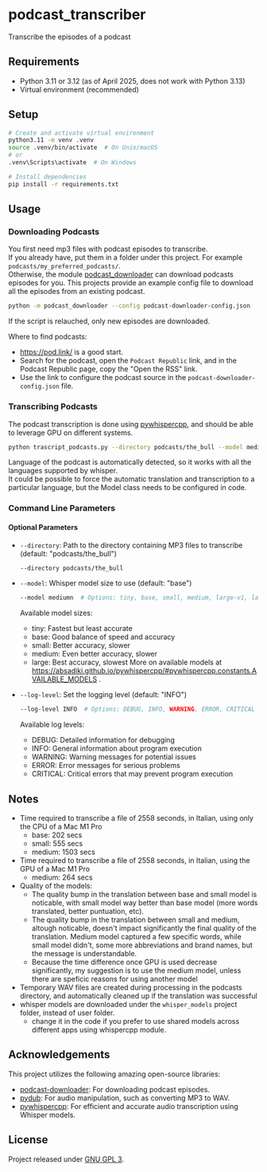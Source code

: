 # podcast_transcriber
Transcribe the episodes of a podcast

## Requirements
- Python 3.11 or 3.12 (as of April 2025, does not work with Python 3.13)
- Virtual environment (recommended)

## Setup
```bash
# Create and activate virtual environment
python3.11 -m venv .venv
source .venv/bin/activate  # On Unix/macOS
# or
.venv\Scripts\activate  # On Windows

# Install dependencies
pip install -r requirements.txt
```


## Usage

### Downloading Podcasts
You first need mp3 files with podcast episodes to transcribe.  
If you already have, put them in a folder under this project. For example `podcasts/my_preferred_podcasts/`.  
Otherwise, the module [podcast_downloader](https://github.com/dplocki/podcast-downloader) can download podcasts episodes for you. This projects provide an example config file to download all the episodes from an existing podcast.
```bash
python -m podcast_downloader --config podcast-downloader-config.json
```
If the script is relauched, only new episodes are downloaded.  

Where to find podcasts:
- https://pod.link/ is a good start.  
- Search for the podcast, open the `Podcast Republic` link, and in the Podcast Republic page, copy the "Open the RSS" link.
- Use the link to configure the podcast source in the `podcast-downloader-config.json` file.



### Transcribing Podcasts

The podcast transcription is done using [pywhispercpp](https://github.com/abdeladim-s/pywhispercpp), and should be able to leverage GPU on different systems.
```bash
python trascript_podcasts.py --directory podcasts/the_bull --model medium --log-level INFO
```

Language of the podcast is automatically detected, so it works with all the languages supported by whisper.  
It could be possible to force the automatic translation and transcription to a particular language, but the Model class needs to be configured in code.



### Command Line Parameters

#### Optional Parameters
- `--directory`: Path to the directory containing MP3 files to transcribe (default: "podcasts/the_bull")
  ```bash
  --directory podcasts/the_bull
  ```

- `--model`: Whisper model size to use (default: "base")
  ```bash
  --model mediumn  # Options: tiny, base, small, medium, large-v1, large-v2, large-v3
  ```
  Available model sizes:
  - tiny: Fastest but least accurate
  - base: Good balance of speed and accuracy
  - small: Better accuracy, slower
  - medium: Even better accuracy, slower
  - large: Best accuracy, slowest
More on available models at https://absadiki.github.io/pywhispercpp/#pywhispercpp.constants.AVAILABLE_MODELS .

- `--log-level`: Set the logging level (default: "INFO")
  ```bash
  --log-level INFO  # Options: DEBUG, INFO, WARNING, ERROR, CRITICAL
  ```
  Available log levels:
  - DEBUG: Detailed information for debugging
  - INFO: General information about program execution
  - WARNING: Warning messages for potential issues
  - ERROR: Error messages for serious problems
  - CRITICAL: Critical errors that may prevent program execution



## Notes

- Time required to transcribe a file of 2558 seconds, in Italian, using only the CPU of a Mac M1 Pro
  - base: 202 secs
  - small: 555 secs
  - medium: 1503 secs
- Time required to transcribe a file of 2558 seconds, in Italian, using the GPU of a Mac M1 Pro
  - medium: 264 secs
- Quality of the models:
  - The quality bump in the translation between base and small model is noticable, with small model way better than base model (more words translated, better puntuation, etc).
  - The quality bump in the translation between small and medium, altough noticable, doesn't impact significantly the final quality of the translation. Medium model captured a few specific words, while small model didn't, some more abbreviations and brand names, but the message is understandable.
  - Because the time difference once GPU is used decrease significantly, my suggestion is to use the medium model, unless there are speficic reasons for using another model
- Temporary WAV files are created during processing in the podcasts directory, and automatically cleaned up if the translation was successful
- whisper models are downloaded under the `whisper_models` project folder, instead of user folder.
  - change it in the code if you prefer to use shared models across different apps using whispercpp module.



## Acknowledgements

This project utilizes the following amazing open-source libraries:

*   [podcast-downloader](https://github.com/dplocki/podcast-downloader): For downloading podcast episodes.
*   [pydub](https://github.com/jiaaro/pydub): For audio manipulation, such as converting MP3 to WAV.
*   [pywhispercpp](https://github.com/abdeladim-s/pywhispercpp): For efficient and accurate audio transcription using Whisper models.



## License

Project released under [GNU GPL 3](LICENSE).
